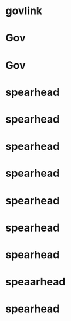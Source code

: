 # govlink
# Gov
# Gov
# spearhead
# spearhead
# spearhead
# spearhead
# spearhead
# spearhead
# spearhead
# speaarhead
# spearhead
